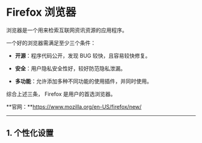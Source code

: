 # Firefox 浏览器

浏览器是一个用来检索互联网资讯资源的应用程序。

一个好的浏览器需满足至少三个条件：

* **开源**：程序代码公开，发现 BUG 较快，且容易较快修复。

* **安全**：用户隐私安全性好，较好防范隐私泄漏。

* **多功能**：允许添加多种不同功能的使用插件，并同时使用。

综合上述三条， Firefox 是用户的首选浏览器。

**官网：**https://www.mozilla.org/en-US/firefox/new/

--- 

## 1. 个性化设置
